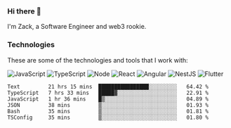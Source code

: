 ### Hi there 👋
I'm Zack, a Software Engineer and web3 rookie.

### Technologies
These are some of the technologies and tools that I work with:

![JavaScript](https://img.shields.io/badge/JavaScript-323330.svg?logo=javascript&logoColor=F7DF1E) 
![TypeScript](https://img.shields.io/badge/TypeScript-007ACC.svg?logo=typescript&logoColor=white) 
![Node](https://img.shields.io/badge/Node.js-43853D.svg?logo=node.js&logoColor=white)
![React](https://img.shields.io/badge/React-20232a.svg?logo=react&logoColor=61DAFB) 
![Angular](https://img.shields.io/badge/Angular-E23237.svg?logo=angularjs&logoColor=white)
![NestJS](https://img.shields.io/badge/NestJS-E0234E?logo=nestjs&logoColor=white)
![Flutter](https://img.shields.io/badge/Flutter-02569B.svg?logo=flutter&logoColor=white)

<!--START_SECTION:waka-->

```text
Text         21 hrs 15 mins  ████████████████░░░░░░░░░   64.42 %
TypeScript   7 hrs 33 mins   █████▓░░░░░░░░░░░░░░░░░░░   22.91 %
JavaScript   1 hr 36 mins    █▒░░░░░░░░░░░░░░░░░░░░░░░   04.89 %
JSON         38 mins         ▒░░░░░░░░░░░░░░░░░░░░░░░░   01.93 %
Bash         35 mins         ▒░░░░░░░░░░░░░░░░░░░░░░░░   01.81 %
TSConfig     35 mins         ▒░░░░░░░░░░░░░░░░░░░░░░░░   01.80 %
```

<!--END_SECTION:waka-->
